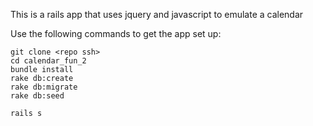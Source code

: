 This is a rails app that uses jquery and javascript to emulate a calendar


Use the following commands to get the app set up:

```
git clone <repo ssh>
cd calendar_fun_2
bundle install
rake db:create
rake db:migrate
rake db:seed

rails s
```
